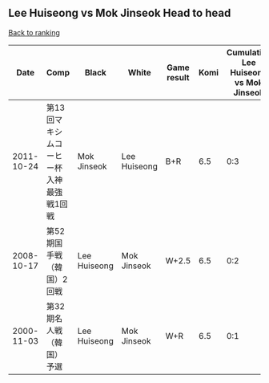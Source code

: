 ## Lee Huiseong vs Mok Jinseok Head to head

[Back to ranking](../../index.md)




| **Date** | **Comp** | **Black** | **White** | **Game result** | **Komi** | **Cumulative Lee Huiseong vs Mok Jinseok** | **Lee Huiseong streak** | **Mok Jinseok streak** | 
| --- | --- | --- | --- | --- | --- | --- | --- | --- |
| 2011-10-24 | 第13回マキシムコーヒー杯入神最強戦1回戦 | Mok Jinseok | Lee Huiseong | B+R | 6.5 | 0:3 | 0 | 3 | 
| 2008-10-17 | 第52期国手戦（韓国）2回戦 | Lee Huiseong | Mok Jinseok | W+2.5 | 6.5 | 0:2 | 0 | 2 | 
| 2000-11-03 | 第32期名人戦（韓国）予選 | Lee Huiseong | Mok Jinseok | W+R | 6.5 | 0:1 | 0 | 1 |




